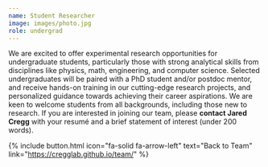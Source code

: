 ```yaml
---
name: Student Researcher
image: images/photo.jpg
role: undergrad
---
```


We are excited to offer experimental research opportunities for undergraduate students, particularly those with strong analytical skills from disciplines like physics, math, engineering, and computer science. Selected undergraduates will be paired with a PhD student and/or postdoc mentor, and receive hands-on training in our cutting-edge research projects, and personalized guidance towards achieving their career aspirations. We are keen to welcome students from all backgrounds, including those new to research. If you are interested in joining our team, please <a href="mailto:jared.cregg@gmail.com" style="text-decoration: none;"><strong>contact Jared Cregg</strong></a> with your resumé and a brief statement of interest (under 200 words).

{% include button.html icon="fa-solid fa-arrow-left" text="Back to Team" link="https://cregglab.github.io/team/" %}
